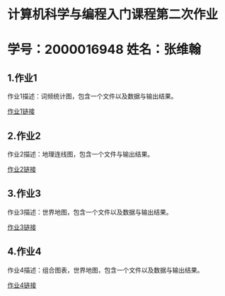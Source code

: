# 计算机科学与编程入门课程第二次作业
# 学号：2000016948   姓名：张维翰
## 1.作业1
作业1描述：词频统计图，包含一个文件以及数据与输出结果。

[作业1链接](https://github.com/Fatuglyotaku/Fatuglyotaku.git.io/blob/main/%E8%AF%8D%E9%A2%91%E7%BB%9F%E8%AE%A1%E5%9B%BE.zip)
## 2.作业2
作业2描述：地理连线图，包含一个文件与输出结果。

[作业2链接](https://github.com/Fatuglyotaku/Fatuglyotaku.git.io/blob/main/%E5%9C%B0%E7%90%86%E8%BF%9E%E7%BA%BF%E5%9B%BE.zip)
## 3.作业3
作业3描述：世界地图，包含一个文件以及数据与输出结果。

[作业3链接](https://github.com/Fatuglyotaku/Fatuglyotaku.git.io/blob/main/%E4%B8%96%E7%95%8C%E5%9C%B0%E5%9B%BE.zip)
## 4.作业4
作业4描述：组合图表，世界地图，包含一个文件以及数据与输出结果。

[作业4链接](https://github.com/Fatuglyotaku/Fatuglyotaku.git.io/blob/main/%E7%BB%84%E5%90%88%E5%9B%BE%E8%A1%A8.zip)
